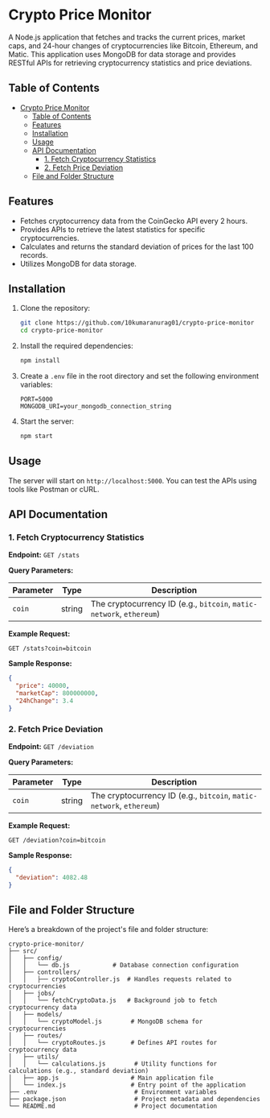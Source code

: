 # Crypto Price Monitor

A Node.js application that fetches and tracks the current prices, market caps, and 24-hour changes of cryptocurrencies like Bitcoin, Ethereum, and Matic. This application uses MongoDB for data storage and provides RESTful APIs for retrieving cryptocurrency statistics and price deviations.

## Table of Contents

- [Crypto Price Monitor](#crypto-price-monitor)
  - [Table of Contents](#table-of-contents)
  - [Features](#features)
  - [Installation](#installation)
  - [Usage](#usage)
  - [API Documentation](#api-documentation)
    - [1. Fetch Cryptocurrency Statistics](#1-fetch-cryptocurrency-statistics)
    - [2. Fetch Price Deviation](#2-fetch-price-deviation)
  - [File and Folder Structure](#file-and-folder-structure)

## Features

- Fetches cryptocurrency data from the CoinGecko API every 2 hours.
- Provides APIs to retrieve the latest statistics for specific cryptocurrencies.
- Calculates and returns the standard deviation of prices for the last 100 records.
- Utilizes MongoDB for data storage.

## Installation

1. Clone the repository:

   ```bash
   git clone https://github.com/10kumaranurag01/crypto-price-monitor
   cd crypto-price-monitor
   ```

2. Install the required dependencies:

   ```bash
   npm install
   ```

3. Create a `.env` file in the root directory and set the following environment variables:

   ```plaintext
   PORT=5000
   MONGODB_URI=your_mongodb_connection_string
   ```

4. Start the server:

   ```bash
   npm start
   ```

## Usage

The server will start on `http://localhost:5000`. You can test the APIs using tools like Postman or cURL.

## API Documentation

### 1. Fetch Cryptocurrency Statistics

**Endpoint:** `GET /stats`

**Query Parameters:**

| Parameter | Type    | Description                  |
|-----------|---------|------------------------------|
| `coin`    | string  | The cryptocurrency ID (e.g., `bitcoin`, `matic-network`, `ethereum`) |

**Example Request:**

```http
GET /stats?coin=bitcoin
```

**Sample Response:**

```json
{
  "price": 40000,
  "marketCap": 800000000,
  "24hChange": 3.4
}
```

### 2. Fetch Price Deviation

**Endpoint:** `GET /deviation`

**Query Parameters:**

| Parameter | Type    | Description                  |
|-----------|---------|------------------------------|
| `coin`    | string  | The cryptocurrency ID (e.g., `bitcoin`, `matic-network`, `ethereum`) |

**Example Request:**

```http
GET /deviation?coin=bitcoin
```

**Sample Response:**

```json
{
  "deviation": 4082.48
}
```

## File and Folder Structure

Here’s a breakdown of the project's file and folder structure:

```
crypto-price-monitor/
├── src/
│   ├── config/
│   │   └── db.js            # Database connection configuration
│   ├── controllers/
│   │   ├── cryptoController.js  # Handles requests related to cryptocurrencies
│   ├── jobs/
│   │   └── fetchCryptoData.js   # Background job to fetch cryptocurrency data
│   ├── models/
│   │   └── cryptoModel.js        # MongoDB schema for cryptocurrencies
│   ├── routes/
│   │   └── cryptoRoutes.js       # Defines API routes for cryptocurrency data
│   ├── utils/
│   │   └── calculations.js        # Utility functions for calculations (e.g., standard deviation)
│   ├── app.js                    # Main application file
│   └── index.js                  # Entry point of the application
├── .env                           # Environment variables
├── package.json                   # Project metadata and dependencies
└── README.md                      # Project documentation
```